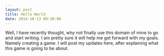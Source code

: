 ```yaml
---
layout: post
title: Hello World
date: 2014-10-13 00:30:00
---
```


Well, I have recently thought, why not finally use this domain of mine to go and
start writing. I am pretty sure it will help me get forward with my goals.
Namely creating a game. I will post my updates here, after explaining what this
game is going to be about.

